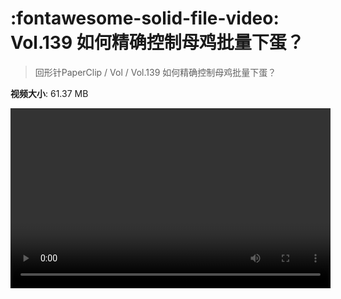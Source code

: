 # :fontawesome-solid-file-video: Vol.139 如何精确控制母鸡批量下蛋？

> 回形针PaperClip / Vol / Vol.139 如何精确控制母鸡批量下蛋？

**视频大小**: 61.37 MB

<video id="V-7b3f6c5cf29edb7f84926486d5f3ce00" width="512" height="288" preload="none" playsinline webkit-playsinline></video>